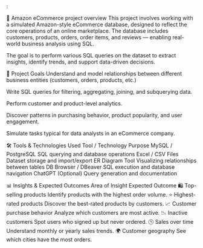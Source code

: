:

🛒 Amazon eCommerce project overview
This project involves working with a simulated Amazon-style eCommerce database, designed to reflect the core operations of an online marketplace. The database includes customers, products, orders, order items, and reviews — enabling real-world business analysis using SQL.

The goal is to perform various SQL queries on the dataset to extract insights, identify trends, and support data-driven decisions.

🎯 Project Goals
Understand and model relationships between different business entities (customers, orders, products, etc.)

Write SQL queries for filtering, aggregating, joining, and subquerying data.

Perform customer and product-level analytics.

Discover patterns in purchasing behavior, product popularity, and user engagement.

Simulate tasks typical for data analysts in an eCommerce company.

🛠️ Tools & Technologies Used
Tool / Technology	Purpose
MySQL / PostgreSQL	SQL querying and database operations
Excel / CSV Files	Dataset storage and import/export
ER Diagram Tool	Visualizing relationships between tables
DB Browser / DBeaver	SQL execution and database navigation
ChatGPT (Optional)	Query generation and documentation

📊 Insights & Expected Outcomes
Area of Insight	Expected Outcome
🛍️ Top-selling products	Identify products with the highest order volume.
⭐ Highest-rated products	Discover the best-rated products by customers.
📈 Customer purchase behavior	Analyze which customers are most active.
📉 Inactive customers	Spot users who signed up but never ordered.
🕒 Sales over time	Understand monthly or yearly sales trends.
🌍 Customer geography	See which cities have the most orders.
